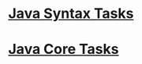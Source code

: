 # [Java Syntax Tasks](https://github.com/Deniskaponchik/JavaRushTasks/tree/master/1.JavaSyntax/src/com/javarush/task)

# [Java Core Tasks](https://github.com/Deniskaponchik/JavaRushTasks/tree/master/2.JavaCore/src/com/javarush/task)

